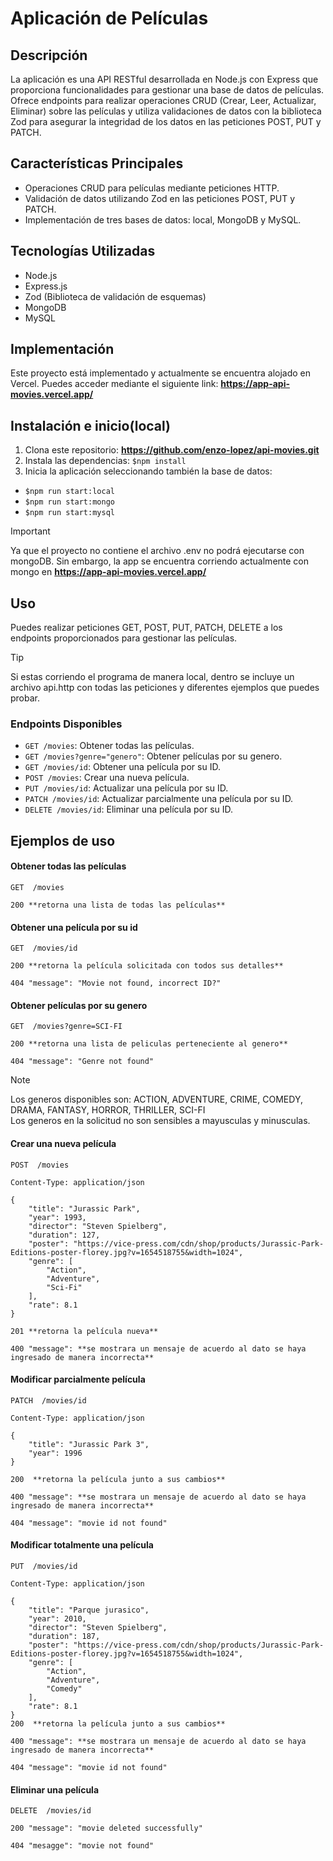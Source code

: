 # Aplicación de Películas

## Descripción
La aplicación es una API RESTful desarrollada en Node.js con Express que proporciona funcionalidades para gestionar una base de datos de películas. Ofrece endpoints para realizar operaciones CRUD (Crear, Leer, Actualizar, Eliminar) sobre las películas y utiliza validaciones de datos con la biblioteca Zod para asegurar la integridad de los datos en las peticiones POST, PUT y PATCH.

## Características Principales
- Operaciones CRUD para películas mediante peticiones HTTP.
- Validación de datos utilizando Zod en las peticiones POST, PUT y PATCH.
- Implementación de tres bases de datos: local, MongoDB y MySQL.

## Tecnologías Utilizadas
- Node.js
- Express.js
- Zod (Biblioteca de validación de esquemas)
- MongoDB
- MySQL

## Implementación
Este proyecto está implementado y actualmente se encuentra alojado en Vercel.
Puedes acceder mediante el siguiente link: **https://app-api-movies.vercel.app/**
## Instalación e inicio(local)
1. Clona este repositorio: **https://github.com/enzo-lopez/api-movies.git**
2. Instala las dependencias: `$npm install`
3. Inicia la aplicación seleccionando también la base de datos:

- `$npm run start:local`
- `$npm run start:mongo`
- `$npm run start:mysql`

> [!IMPORTANT]
> Ya que el proyecto no contiene el archivo .env no podrá ejecutarse con mongoDB.
> Sin embargo, la app se encuentra corriendo actualmente con mongo en **https://app-api-movies.vercel.app/**

## Uso
Puedes realizar peticiones GET, POST, PUT, PATCH, DELETE a los endpoints proporcionados para gestionar las películas.
> [!TIP]
> Si estas corriendo el programa de manera local, dentro se incluye un archivo api.http con todas las peticiones y diferentes ejemplos que puedes probar.

### Endpoints Disponibles
- `GET /movies`: Obtener todas las películas.
- `GET /movies?genre="genero"`: Obtener películas por su genero.
- `GET /movies/id`: Obtener una película por su ID.
- `POST /movies`: Crear una nueva película.
- `PUT /movies/id`: Actualizar una película por su ID.
- `PATCH /movies/id`: Actualizar parcialmente una película por su ID.
- `DELETE /movies/id`: Eliminar una película por su ID.

## Ejemplos de uso
#### Obtener todas las películas
````
GET  /movies

200 **retorna una lista de todas las películas**
````
#### Obtener una película por su id
````
GET  /movies/id

200 **retorna la película solicitada con todos sus detalles**

404 "message": "Movie not found, incorrect ID?"
````
#### Obtener películas por su genero
````
GET  /movies?genre=SCI-FI

200 **retorna una lista de peliculas perteneciente al genero**

404 "message": "Genre not found"
````
> [!NOTE]
> Los generos disponibles son: 
> ACTION, ADVENTURE, CRIME, COMEDY, DRAMA, FANTASY, HORROR, THRILLER, SCI-FI     
> Los generos en la solicitud no son sensibles a mayusculas y minusculas.

#### Crear una nueva película 

````
POST  /movies

Content-Type: application/json

{
	"title": "Jurassic Park",
	"year": 1993,
	"director": "Steven Spielberg",
	"duration": 127,
	"poster": "https://vice-press.com/cdn/shop/products/Jurassic-Park-Editions-poster-florey.jpg?v=1654518755&width=1024",
	"genre": [
		"Action",
		"Adventure",
		"Sci-Fi"
	],
	"rate": 8.1
}

201 **retorna la película nueva**

400 "message": **se mostrara un mensaje de acuerdo al dato se haya ingresado de manera incorrecta**
````
#### Modificar parcialmente película 

````
PATCH  /movies/id

Content-Type: application/json

{
	"title": "Jurassic Park 3",
	"year": 1996
}

200  **retorna la película junto a sus cambios**

400 "message": **se mostrara un mensaje de acuerdo al dato se haya ingresado de manera incorrecta**

404 "message": "movie id not found"
````

#### Modificar totalmente una película 

````
PUT  /movies/id

Content-Type: application/json

{
	"title": "Parque jurasico",
	"year": 2010,
	"director": "Steven Spielberg",
	"duration": 187,
	"poster": "https://vice-press.com/cdn/shop/products/Jurassic-Park-Editions-poster-florey.jpg?v=1654518755&width=1024",
	"genre": [
		"Action",
		"Adventure",
		"Comedy"
	],
	"rate": 8.1
}
200  **retorna la película junto a sus cambios**

400 "message": **se mostrara un mensaje de acuerdo al dato se haya ingresado de manera incorrecta**

404 "message": "movie id not found"
````

#### Eliminar una película
````
DELETE  /movies/id

200 "message": "movie deleted successfully"

404 "mesagge": "movie not found"
````
